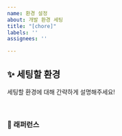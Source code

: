 ```yaml
---
name: 환경 설정
about: 개발 환경 세팅
title: "[chore]"
labels: ''
assignees: ''

---
```


## ✨ 세팅할 환경

세팅할 환경에 대해 간략하게 설명해주세요!

<br>

### 📕 래퍼런스
